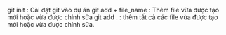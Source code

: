 git init : Cài đặt git vào dự án
git add + file_name : Thêm file vừa được tạo mới hoặc vừa được chỉnh sửa
git add . : thêm tất cả các file vừa được tạo mới hoặc vừa được chỉnh sửa.